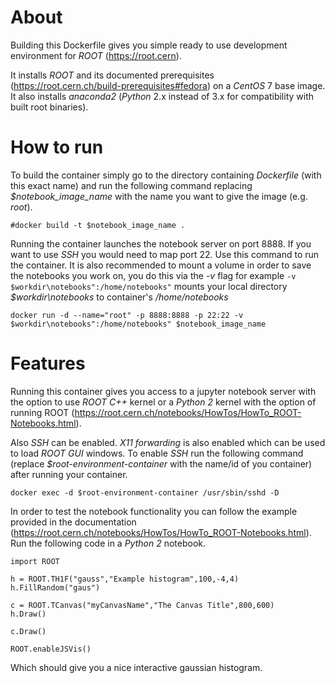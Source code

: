 # About

Building this Dockerfile gives you simple ready to use development environment for _ROOT_ (https://root.cern).

It installs _ROOT_ and its documented prerequisites (https://root.cern.ch/build-prerequisites#fedora) on a _CentOS_ 7 base image. It also installs _anaconda2_ (_Python_ 2.x instead of 3.x for compatibility with built root binaries).

# How to run

To build the container simply go to the directory containing _Dockerfile_ (with this exact name) and run the following command replacing _$notebook_image_name_ with the name you want to give the image (e.g. _root_).
```
#docker build -t $notebook_image_name .
```

Running the container launches the notebook server on port 8888. If you want to use _SSH_ you would need to map port 22. Use this command to run the container. It is also recommended to mount a volume in order to save the notebooks you work on, you do this via the _-v_ flag for example ```-v $workdir\notebooks":/home/notebooks"``` mounts your local directory _$workdir\notebooks_ to container's _/home/notebooks_
```
docker run -d --name="root" -p 8888:8888 -p 22:22 -v $workdir\notebooks":/home/notebooks" $notebook_image_name
```
# Features

Running this container gives you access to a jupyter notebook server with the option to use _ROOT_ _C++_ kernel or a _Python 2_ kernel with the option of running ROOT (https://root.cern.ch/notebooks/HowTos/HowTo_ROOT-Notebooks.html).

Also _SSH_ can be enabled. _X11 forwarding_ is also enabled which can be used to load _ROOT GUI_ windows. To enable _SSH_ run the following command (replace _$root-environment-container_ with the name/id of you container) after running your container.
```
docker exec -d $root-environment-container /usr/sbin/sshd -D
```
In order to test the notebook functionality you can follow the example provided in the documentation (https://root.cern.ch/notebooks/HowTos/HowTo_ROOT-Notebooks.html). Run the following code in a _Python 2_ notebook.

```
import ROOT

h = ROOT.TH1F("gauss","Example histogram",100,-4,4)
h.FillRandom("gaus")

c = ROOT.TCanvas("myCanvasName","The Canvas Title",800,600)
h.Draw()

c.Draw()

ROOT.enableJSVis()
```

Which should give you a nice interactive gaussian histogram.

